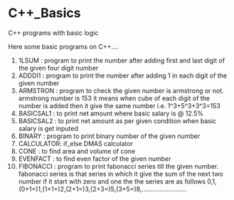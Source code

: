 # C++_Basics
C++ programs with basic logic

Here some basic programs on C++....

1.  1LSUM     : program to print the number after adding first and last digit of the given four digit number
2.  ADDDI1    : program to print the number after adding 1 in each digit of the given number
3.  ARMSTRON  : program to check the given number is armstrong or not.
               armstrong number is 153
               it means when cube of each digit of the number is added then it give the same number i.e. 1^3+5^3+3^3=153
4.  BASICSAL1 : to print net amount where basic salary is @ 12.5%             
5.  BASICSAL2 : to print net amount as per given condition when basic salary is get inputed
6.  BINARY    : program to print binary number of the given number
7.  CALCULATOR: if_else DMAS calculator
8.  CONE      : to find area and volume of cone
9.  EVENFACT  : to find even factor of the given number 
10. FIBONACCI : program to print fabonacci series till the given number.
                fabonacci series is that series in which it give the sum of the next two number if it start with zero and one the the series are as follows
                0,1,(0+1=)1,(1+1=)2,(2+1=)3,(2+3=)5,(3+5=)8,.........................
